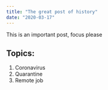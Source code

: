 ```yaml
---
title: "The great post of history"
date: "2020-03-17"
---
```


This is an important post, focus please

## Topics:

1. Coronavirus
2. Quarantine
3. Remote job

